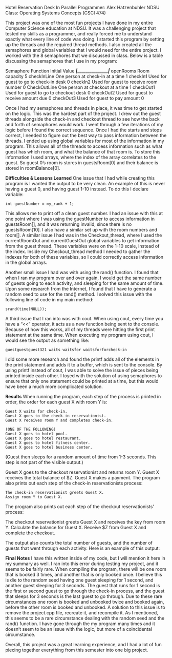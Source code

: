 Hotel Reservation Desk In Parallel
Programmer: Alex Hatzenbuhler
NDSU Class: Operating Systems Concepts (CSCI 474)

This project was one of the most fun projects I have done in my entire Computer Science education at NDSU. It was a challenging project that tested my skills as a programmer, and really forced me to understand exactly what every line of code was doing. I started this program by setting up the threads and the required thread methods. I also created all the semaphores and global variables that I would need for the entire project. I worked with the 8 semaphores that we discussed in class. Below is a table discussing the semaphores that I use in my program:

Semaphore		Function									Initial Value
_______________|___________________________________________|_____________
openRooms		Room capacity								5
checkInLine		One person at check-in at a time			1
checkIn1		Used for guest to go to check-in desk		0
checkIn2		Used for guest to receive room number		0
CheckOutLine	One person at checkout at a time			1
checkOut1		Used for guest to go to checkout desk		0
checkOut2		Used for guest to receive amount due		0
checkOut3		Used for guest to pay amount				0

Once I had my semaphores and threads in place, it was time to get started on the logic. This was the hardest part of the project. I drew out the guest threads alongside the check-in and checkout thread to see how the back and forth of semaphores would work. I went through a few iterations of my logic before I found the correct sequence. Once I had the starts and stops correct, I needed to figure out the best way to pass information between the threads. I ended up using global variables for most of the information in my program. This allows all of the threads to access information such as what guest has which room, and what the balance of that room is. To store this information I used arrays, where the index of the array correlates to the guest. So guest 0’s room is stores in guestsRoom[0] and their balance is stored in roomBalance[0].  

__________Difficulties & Lessons Learned__________
One issue that I had while creating this program is I wanted the output to be very clean. An example of this is never having a guest 0, and having guest 1-10 instead. To do this I declare variable: 

	int guestNumber = my_rank + 1; 

This allows me to print off a clean guest number. I had an issue with this at one point where I was using the guestNumber to access information in guestsRoom[], and it was returning invalid, since there is no guestsRoom[10]. I also have a similar set up with the room numbers and room[]. A similar issue I had was in the Checkout_thread, where I used the currentRoomOut and currentGuestOut global variables to get information from the guest thread. These variables were on the 1-10 scale, instead of the index. Inside my Checkout_thread method I needed to gather the indexes for both of these variables, so I could correctly access information in the global arrays.

Another small issue I had was with using the rand() function. I found that when I ran my program over and over again, I would get the same number of guests going to each activity, and sleeping for the same amount of time. Upon some research from the Internet, I found that I have to generate a random seed to use for the rand() method. I solved this issue with the following line of code in my main method:

	srand(time(NULL));

A third issue that I ran into was with cout. When using cout, every time you have a “<<” operator, it acts as a new function being sent to the console. Because of how this works, all of my threads were hitting the first print statement at the same time. When executing my program using cout, I would see the output as something like:

	guestguestguest321 waits waitsfor waitsforforcheck-in

I did some more research and found the printf adds all of the elements in the print statement and adds it to a buffer, which is sent to the console. By using printf instead of cout, I was able to solve the issue of pieces being printed inside each other. I toyed with the solution of using semaphores to ensure that only one statement could be printed at a time, but this would have been a much more complicated solution. 

__________Results__________
When running the program, each step of the process is printed in order, the order for each guest X with room Y is:
	
	Guest X waits for check-in.
	Guest X goes to the check-in reservationist.
	Guest X receives room Y and completes check-in. 

	(ONE OF THE FOLLOWING)
	Guest X goes to hotel pool.
	Guest X goes to hotel restaurant.
	Guest X goes to hotel fitness center.
	Guest X goes to hotel business center.

(Guest then sleeps for a random amount of time from 1-3 seconds. This step is not part of the visible output.)
	
Guest X goes to the checkout reservationist and returns room Y.
Guest X receives the total balance of $Z.
Guest X makes a payment.
The program also prints out each step of the check-in reservationists process:

	The check-in reservationist greets Guest X.
	Assign room Y to Guest X.

The program also prints out each step of the checkout reservationists’ process:

The checkout reservationist greets Guest X and receives the key from room Y.
Calculate the balance for Guest X.
Receive $Z from Guest X and complete the checkout.

The output also counts the total number of guests, and the number of guests that went through each activity. Here is an example of this output:


__________Final Notes__________
I have this written inside of my code, but I will mention it here in my summary as well. I ran into this error during testing my project, and it seems to be fairly rare. When compiling the program, there will be one room that is booked 3 times, and another that is only booked once. I believe this is die to the random seed having one guest sleeping for 1 second, and another guest sleeping for 3 seconds. The guest that runs for 1 second is the first or second guest to go through the check-in process, and the guest that sleeps for 3 seconds is the last guest to go through. Due to these rare circumstances one room is booked and unbooked twice and booked again, before the other room is booked and unbooked. A solution to this issue is to remove the project.cpp file, recreate it, and recompile it. As I mentioned, this seems to be a rare circumstance dealing with the random seed and the rand() function. I have gone through the my program many times and it doesn’t seem to be an issue with the logic, but more of a coincidental circumstance.

Overall, this project was a great learning experience, and I had a lot of fun piecing together everything from this semester into one big project. 
